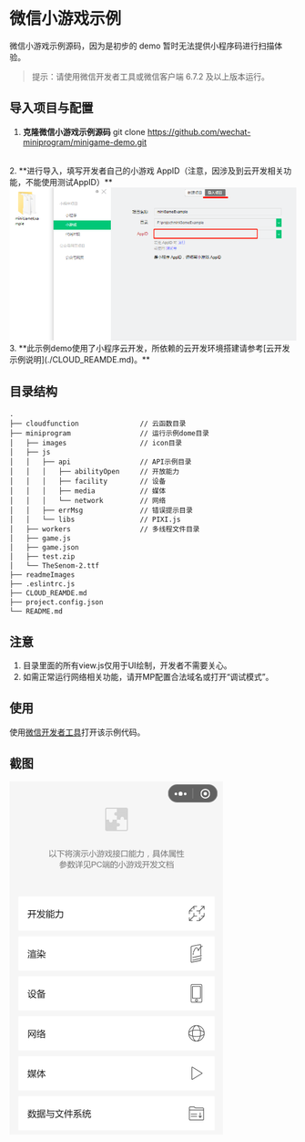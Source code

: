 # 微信小游戏示例

微信小游戏示例源码，因为是初步的 demo 暂时无法提供小程序码进行扫描体验。

> 提示：请使用微信开发者工具或微信客户端 6.7.2 及以上版本运行。

## 导入项目与配置

1. **克隆微信小游戏示例源码**
git clone https://github.com/wechat-miniprogram/minigame-demo.git
<br>
2. **进行导入，填写开发者自己的小游戏 AppID（注意，因涉及到云开发相关功能，不能使用测试AppID）**
<img src="./readmeImages/15656998217946.png" />
<br>
3. **此示例demo使用了小程序云开发，所依赖的云开发环境搭建请参考[云开发示例说明](./CLOUD_REAMDE.md)。**

## 目录结构
```
.
├── cloudfunction               // 云函数目录
├── miniprogram                 // 运行示例dome目录
│   ├── images                  // icon目录
│   ├── js
│   │   ├── api                 // API示例目录
│   │   │   ├── abilityOpen     // 开放能力
│   │   │   ├── facility        // 设备
│   │   │   ├── media           // 媒体
│   │   │   └── network         // 网络
│   │   ├── errMsg              // 错误提示目录
│   │   └── libs                // PIXI.js
│   ├── workers                 // 多线程文件目录
│   ├── game.js
│   ├── game.json
│   ├── test.zip
│   └── TheSenom-2.ttf
├── readmeImages
├── .eslintrc.js
├── CLOUD_REAMDE.md
├── project.config.json
└── README.md
```
## 注意

1. 目录里面的所有view.js仅用于UI绘制，开发者不需要关心。
2. 如需正常运行网络相关功能，请开MP配置合法域名或打开“调试模式”。

## 使用

使用[微信开发者工具](https://developers.weixin.qq.com/miniprogram/dev/devtools/download.html)打开该示例代码。


## 截图

<img src="./readmeImages/15657502368839.png" />
